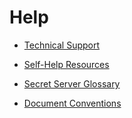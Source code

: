 [title]: # (Help)
[tags]: # (Help)
[priority]: # (100)

# Help

* [Technical Support](technical-support/index.md)

* [Self-Help Resources](self-help-resources/index.md)

* [Secret Server Glossary](secret-server-glossary/index.md)

* [Document Conventions](document-conventions/index.md)
